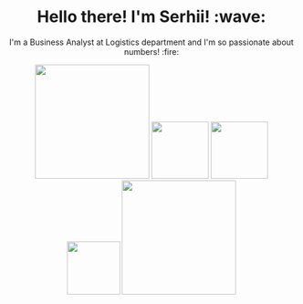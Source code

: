 <h1 align="center">Hello there! I'm Serhii! :wave:</h1>

<p align="center">
I'm a Business Analyst at Logistics department and I'm so passionate about numbers! :fire:
</p>

<p align="center">
    <img width="200" src="https://encrypted-tbn0.gstatic.com/images?q=tbn:ANd9GcSDMWPI9CeVJnihQSR9a8-X9rH7bCDsWR6jPA&usqp=CAU">
    <img width="100" src="https://upload.wikimedia.org/wikipedia/commons/thumb/3/34/Microsoft_Office_Excel_%282019%E2%80%93present%29.svg/2203px-   Microsoft_Office_Excel_%282019%E2%80%93present%29.svg.png">
    <img width="100" src="https://image.pngaaa.com/138/619138-middle.png">
    <img width="93" src="https://upload.wikimedia.org/wikipedia/commons/thumb/c/cf/New_Power_BI_Logo.svg/630px-New_Power_BI_Logo.svg.png">
    <img width="200" src="https://www.lib.washington.edu/dataservices/images/Tableau_Software_logo.png/image">
</p>

<!--
**panchenkoserhii/panchenkoserhii** is a ✨ _special_ ✨ repository because its `README.md` (this file) appears on your GitHub profile.

Here are some ideas to get you started:

- 🔭 I’m currently working on ...
- 🌱 I’m currently learning ...
- 👯 I’m looking to collaborate on ...
- 🤔 I’m looking for help with ...
- 💬 Ask me about ...
- 📫 How to reach me: ...
- 😄 Pronouns: ...
- ⚡ Fun fact: ...
-->
